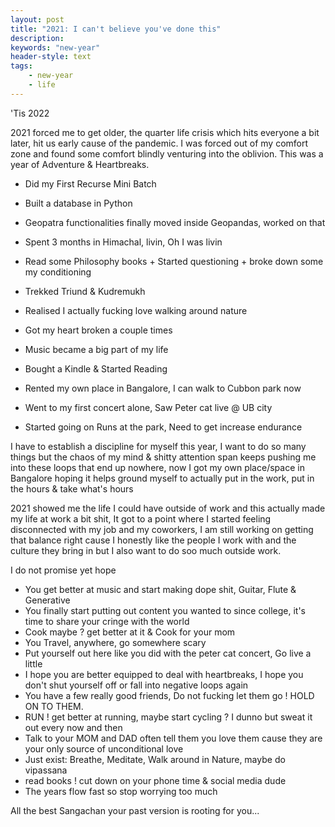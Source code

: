 ```yaml
---
layout: post
title: "2021: I can't believe you've done this"
description:  
keywords: "new-year"
header-style: text
tags:
    - new-year
    - life
---
```



'Tis 2022

2021 forced me to get older, the quarter life crisis which hits everyone a bit later, hit us early
cause of the pandemic. I was forced out of my comfort zone and found some comfort blindly venturing into the oblivion.  This was a year of Adventure & Heartbreaks. 

- Did my First Recurse Mini Batch

- Built a database in Python

- Geopatra functionalities finally moved inside Geopandas, worked on that

- Spent 3 months in Himachal, livin, Oh I was livin

- Read some Philosophy books + Started questioning + broke down some my conditioning 

- Trekked Triund & Kudremukh

- Realised I actually fucking love walking around nature

- Got my heart broken a couple times

- Music became a big part of my life

- Bought a Kindle & Started Reading

- Rented my own place in Bangalore, I can walk to Cubbon park now

- Went to my first concert alone, Saw Peter cat live @ UB city

- Started going on Runs at the park, Need to get increase endurance


I have to establish a discipline for myself this year, I want to do so many things but the chaos of my mind & shitty attention span keeps pushing me into these loops that end up nowhere, now I got my own place/space in Bangalore hoping it helps ground myself to actually put in the work, put in the hours & take what's hours

2021 showed me the life I could have outside of work and this actually made my life at work a bit shit, It got to a point where I started feeling disconnected with my job and my coworkers, I am still working on getting that balance right cause I honestly like the people I work with and the culture they bring in but I also want to do soo much outside work.

I do not promise yet hope 

- You get better at music and start making dope shit, Guitar, Flute & Generative
- You finally start putting out content you wanted to since college, it's time to share your cringe with the world
- Cook maybe ? get better at it & Cook for your mom
- You Travel, anywhere, go somewhere scary
- Put yourself out here like you did with the peter cat concert, Go live a little
- I hope you are better equipped to deal with heartbreaks, I hope you don't shut yourself off or fall into negative loops again
- You have a few really good friends, Do not fucking let them go ! HOLD ON TO THEM.
- RUN ! get better at running, maybe start cycling ? I dunno but sweat it out every now and then
- Talk to your MOM and DAD often tell them you love them cause they are your only source of unconditional love
- Just exist: Breathe, Meditate, Walk around in Nature, maybe do vipassana 
- read books ! cut down on your phone time & social media dude
- The years flow fast so stop worrying too much

All the best Sangachan your past version is rooting for you...
